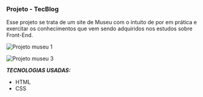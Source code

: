 ### Projeto - TecBlog

Esse projeto se trata de um site de Museu com o intuito de por em prática e exercitar os conhecimentos que vem sendo adquiridos nos estudos sobre Front-End.

![Projeto museu 1](https://user-images.githubusercontent.com/79854687/116172411-1976ca80-a6e1-11eb-9d75-1d9fe7b7fd39.png)

![Projeto museu 3](https://user-images.githubusercontent.com/79854687/116172622-7a060780-a6e1-11eb-99fd-3cfb514fec34.png)


***TECNOLOGIAS USADAS:***
<table>
<ul>
	<li>HTML</li>
	<li>CSS</li>
</ul>
